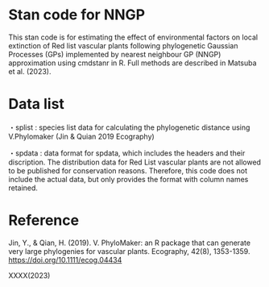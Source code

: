 # Stan code for NNGP

This stan code is for estimating the effect of environmental factors on local extinction of Red list vascular plants following phylogenetic Gaussian Processes (GPs) implemented by nearest neighbour GP (NNGP) approximation using cmdstanr in R.
Full methods are described in Matsuba et al. (2023).


# Data list
 ・splist : species list data for calculating the phylogenetic distance using V.Phylomaker (Jin & Quian 2019 Ecography)
 
 ・spdata : data format for spdata, which includes the headers and their discription. The distribution data for Red List vascular plants are not allowed to be published for conservation reasons. Therefore, this code does not include the actual data, but only provides the format with column names retained. 

# Reference
Jin, Y., & Qian, H. (2019). V. PhyloMaker: an R package that can generate very large phylogenies for vascular plants. Ecography, 42(8), 1353-1359. https://doi.org/10.1111/ecog.04434

XXXX(2023)
